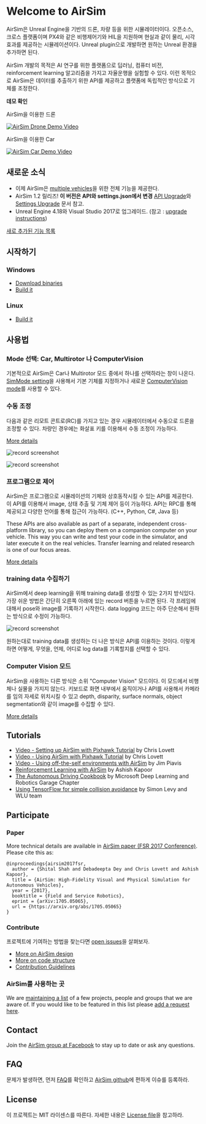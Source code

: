 # Welcome to AirSim

AirSim은 Unreal Engine을 기반의 드론, 차량 등을 위한 시뮬레이터이다. 오픈소스, 크로스 플랫폼이며 PX4와 같은 비행제어기와 HIL을 지원하며 현실과 같이 물리, 시각효과를 제공하는 시뮬레이션이다. Unreal plugin으로 개발하면 원하는 Unreal 환경을 추가하면 된다.

AirSim 개발의 목적은 AI 연구를 위한 플랫폼으로 딥러닝, 컴퓨터 비전, reinforcement learning 알고리즘을 가지고 자율운행을 실험할 수 있다. 이런 목적으로 AirSim은 데이터를 추출하기 위한 API를 제공하고 플랫폼에 독립적인 방식으로 기체를 조정한다.

**데모 확인**

AirSim을 이용한 드론

[![AirSim Drone Demo Video](docs/images/demo_video.png)](https://youtu.be/-WfTr1-OBGQ)

AirSim을 이용한 Car

[![AirSim Car Demo Video](docs/images/car_demo_video.png)](https://youtu.be/gnz1X3UNM5Y)


## 새로운 소식

* 이제 AirSim은 [multiple vehicles](docs/multi_vehicle.md)을 위한 전체 기능을 제공한다.
* AirSim 1.2 릴리즈! **이 버전은 API와 settings.json에서 변경** [API Upgrade](docs/upgrade_apis.md)와 [Settings Upgrade](docs/upgrade_settings.md) 문서 참고.
* Unreal Engine 4.18와 Visual Studio 2017로 업그레이드. (참고 : [upgrade instructions](docs/unreal_upgrade.md))

[새로 추가된 기능 목록](docs/whats_new.md)

## 시작하기

### Windows
* [Download binaries](docs/use_precompiled.md)
* [Build it](docs/build_windows.md)

### Linux
* [Build it](docs/build_linux.md)

## 사용법

### Mode 선택: Car, Multirotor 나 ComputerVision
기본적으로 AirSim은 Car나 Multirotor 모드 중에서 하나를 선택하라는 창이 나온다. [SimMode setting](docs/settings.md#simmode)을 사용해서 기본 기체를 지정하거나 새로운 [ComputerVision mode](docs/image_apis.md#computer-vision-mode-1)를 사용할 수 있다.

### 수동 조정

다음과 같은 리모트 콘트로(RC)를 가지고 있는 경우 시뮬레이터에서 수동으로 드론을 조정할 수 있다. 차량인 경우에는 화살표 키를 이용해서 수동 조정이 가능하다.

[More details](docs/remote_control.md)

![record screenshot](docs/images/AirSimDroneManual.gif)

![record screenshot](docs/images/AirSimCarManual.gif)


### 프로그램으로 제어

AirSim은 프로그램으로 시뮬레이션의 기체와 상호동작시킬 수 있는 API를 제공한다. 이 API를 이용해서 image, 상태 추출 및 기체 제어 등이 가능하다. API는 RPC를 통해 제공되고 다양한 언어를 통해 접근이 가능하다. (C++, Python, C#, Java 등)


These APIs are also available as part of a separate, independent cross-platform library, so you can deploy them on a companion computer on your vehicle. This way you can write and test your code in the simulator, and later execute it on the real vehicles. Transfer learning and related research is one of our focus areas.

[More details](docs/apis.md)

### training data 수집하기

AirSim에서 deep learning을 위해 training data를 생성할 수 있는 2가지 방식있다. 가장 쉬운 방법은 간단히 오른쪽 아래에 있는 record 버튼을 누르면 된다. 각 프레임에 대해서 pose와 image를 기록하기 시작한다. data logging 코드는 아주 단순해서 원하는 방식으로 수정이 가능하다.

![record screenshot](docs/images/record_data.png)

원하는대로 training data를 생성하는 더 나은 방식은 API를 이용하는 것이다. 이렇게 하면 어떻게, 무엇을, 언제, 어디로 log data를 기록할지를 선택할 수 있다.

### Computer Vision 모드

AirSim을 사용하는 다른 방식은 소위 "Computer Vision" 모드이다. 이 모드에서 비행체나 실물을 가지지 않는다. 키보드로 화면 내부에서 움직이거나 API를 사용해서 카메라를 임의 자세로 위치시킬 수 있고 depth, disparity, surface normals, object segmentation와 같이 image를 수집할 수 있다.

[More details](docs/image_apis.md)

## Tutorials

- [Video - Setting up AirSim with Pixhawk Tutorial](https://youtu.be/1oY8Qu5maQQ) by Chris Lovett
- [Video - Using AirSim with Pixhawk Tutorial](https://youtu.be/HNWdYrtw3f0) by Chris Lovett
- [Video - Using off-the-self environments with AirSim](https://www.youtube.com/watch?v=y09VbdQWvQY) by Jim Piavis
- [Reinforcement Learning with AirSim](docs/reinforcement_learning.md) by Ashish Kapoor
- [The Autonomous Driving Cookbook](https://aka.ms/AutonomousDrivingCookbook) by Microsoft Deep Learning and Robotics Garage Chapter
- [Using TensorFlow for simple collision avoidance](https://github.com/simondlevy/AirSimTensorFlow) by Simon Levy and WLU team

## Participate

### Paper

More technical details are available in [AirSim paper (FSR 2017 Conference)](https://arxiv.org/abs/1705.05065). Please cite this as:
```
@inproceedings{airsim2017fsr,
  author = {Shital Shah and Debadeepta Dey and Chris Lovett and Ashish Kapoor},
  title = {AirSim: High-Fidelity Visual and Physical Simulation for Autonomous Vehicles},
  year = {2017},
  booktitle = {Field and Service Robotics},
  eprint = {arXiv:1705.05065},
  url = {https://arxiv.org/abs/1705.05065}
}
```

### Contribute

프로젝트에 기여하는 방법을 찾는다면 [open issues](https://github.com/microsoft/airsim/issues)을 살펴보자.

* [More on AirSim design](docs/design.md)
* [More on code structure](docs/code_structure.md)
* [Contribution Guidelines](docs/contributing.md)


### AirSim를 사용하는 곳

We are [maintaining a list](docs/who_is_using.md) of a few projects, people and groups that we are aware of. If you would like to be featured in this list please [add a request here](https://github.com/microsoft/airsim/issues).

## Contact

Join the [AirSim group at Facebook](https://www.facebook.com/groups/1225832467530667/) to stay up to date or ask any questions.

## FAQ

문제가 발생하면, 먼저 [FAQ](docs/faq.md)를 확인하고 [AirSim github](https://github.com/Microsoft/AirSim/issues)에 편하게 이슈를 등록하라.

## License

이 프로젝트는 MIT 라이센스를 따른다. 자세한 내용은 [License file](LICENSE)을 참고하라.
